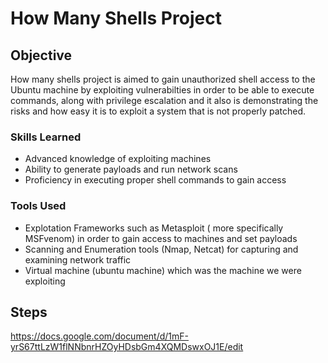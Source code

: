 # How Many Shells Project

## Objective 

How many shells project is aimed to gain unauthorized shell access to the Ubuntu machine by exploiting vulnerabilties in order to be able to execute commands, along with privilege escalation and it also is demonstrating the risks and how easy it is to exploit a system that is not properly patched. 

### Skills Learned 

- Advanced knowledge of exploiting machines
- Ability to generate payloads and run network scans
- Proficiency in executing proper shell commands to gain access

### Tools Used  

- Explotation Frameworks such as Metasploit ( more specifically MSFvenom) in order to gain access to machines and set payloads 
- Scanning and Enumeration tools (Nmap, Netcat) for capturing and examining network traffic 
- Virtual machine (ubuntu machine) which was the machine we were exploiting

## Steps 

https://docs.google.com/document/d/1mF-yrS67ttLzW1flNNbnrHZOyHDsbGm4XQMDswxOJ1E/edit 
 
